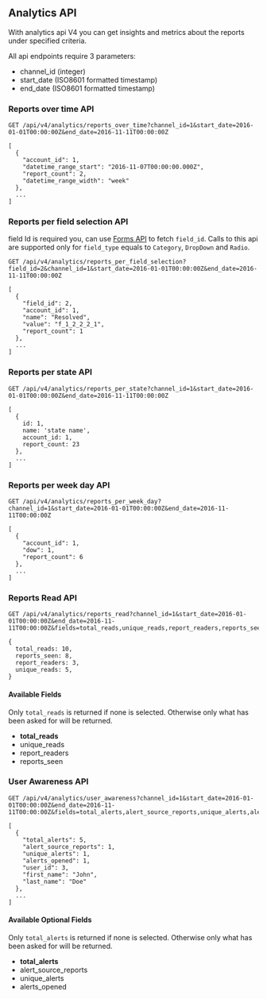 ## Analytics API
With analytics api V4 you can get insights and metrics about the reports under specified criteria.

All api endpoints require 3 parameters:
* channel_id (integer)
* start_date (ISO8601 formatted timestamp)
* end_date (ISO8601 formatted timestamp)

### Reports over time API

```
GET /api/v4/analytics/reports_over_time?channel_id=1&start_date=2016-01-01T00:00:00Z&end_date=2016-11-11T00:00:00Z
```

```
[
  {
    "account_id": 1,
    "datetime_range_start": "2016-11-07T00:00:00.000Z",
    "report_count": 2,
    "datetime_range_width": "week"
  },
  ...
]
```

### Reports per field selection API
field Id is required you, can use [Forms API](#forms-api) to fetch `field_id`. Calls to this api are supported only for `field_type` equals to `Category`, `DropDown` and `Radio`.

```
GET /api/v4/analytics/reports_per_field_selection?field_id=2&channel_id=1&start_date=2016-01-01T00:00:00Z&end_date=2016-11-11T00:00:00Z
```

```
[
  {
    "field_id": 2,
    "account_id": 1,
    "name": "Resolved",
    "value": "f_1_2_2_2_1",
    "report_count": 1
  },
  ...
]
```

### Reports per state API
```
GET /api/v4/analytics/reports_per_state?channel_id=1&start_date=2016-01-01T00:00:00Z&end_date=2016-11-11T00:00:00Z
```

```
[
  {
    id: 1,
    name: 'state name',
    account_id: 1,
    report_count: 23
  },
  ...
]
```

### Reports per week day API

```
GET /api/v4/analytics/reports_per_week_day?channel_id=1&start_date=2016-01-01T00:00:00Z&end_date=2016-11-11T00:00:00Z
```

```
[
  {
    "account_id": 1,
    "dow": 1,
    "report_count": 6
  },
  ...
]
```

### Reports Read API

```
GET /api/v4/analytics/reports_read?channel_id=1&start_date=2016-01-01T00:00:00Z&end_date=2016-11-11T00:00:00Z&fields=total_reads,unique_reads,report_readers,reports_seen
```

```
{
  total_reads: 10,
  reports_seen: 8,
  report_readers: 3,
  unique_reads: 5,
}
```

#### Available Fields
Only `total_reads` is returned if none is selected. Otherwise only what has been asked for will be returned.

* **total_reads**
* unique_reads
* report_readers
* reports_seen

### User Awareness API
```
GET /api/v4/analytics/user_awareness?channel_id=1&start_date=2016-01-01T00:00:00Z&end_date=2016-11-11T00:00:00Z&fields=total_alerts,alert_source_reports,unique_alerts,alerts_opened
```

```
[
  {
    "total_alerts": 5,
    "alert_source_reports": 1,
    "unique_alerts": 1,
    "alerts_opened": 1,
    "user_id": 3,
    "first_name": "John",
    "last_name": "Doe"
  },
  ...
]
```

#### Available Optional Fields
Only `total_alerts` is returned if none is selected. Otherwise only what has been asked for will be returned.

* **total_alerts**
* alert_source_reports
* unique_alerts
* alerts_opened
